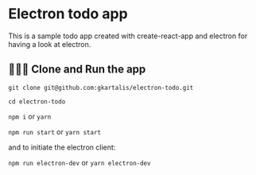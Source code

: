 # Electron todo app

This is a sample todo app created with create-react-app and electron for having a look at electron.

## 🏃🏻‍♂️ Clone and Run the app

`git clone git@github.com:gkartalis/electron-todo.git`

`cd electron-todo`

`npm i` or `yarn`

`npm run start` or `yarn start`

and to initiate the electron client:

`npm run electron-dev` or `yarn electron-dev`
